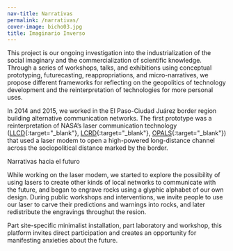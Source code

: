 ```yaml
---
nav-title: Narrativas 
permalink: /narrativas/
cover-image: bicho03.jpg
title: Imaginario Inverso
---
```

This project is our ongoing investigation into the industrialization of the social imaginary and the commercialization of scientific knowledge. Through a series of workshops, talks, and exhibitions using conceptual prototyping, futurecasting, reappropriations, and micro-narratives, we propose different frameworks for reflecting on the geopolitics of technology development and the reinterpretation of technologies for more personal uses.

In 2014 and 2015, we worked in the El Paso-Ciudad Juárez border region building alternative communication networks. The first prototype was a reinterpretation of NASA’s laser communication technology ([LLCD](https://esc.gsfc.nasa.gov/node/159){:target="_blank"}, [LCRD](https://esc.gsfc.nasa.gov/node/233){:target="_blank"}, [OPALS](https://www.nasa.gov/mission_pages/station/research/news/opals_beams_video/){:target="_blank"}) that used a laser modem to open a high-powered long-distance channel across the sociopolitical distance marked by the border.

<div class="page-home-subtitle">Narrativas hacia el futuro</div>

While working on the laser modem, we started to explore the possibility of using lasers to create other kinds of local networks to communicate with the future, and began to engrave rocks using a glyphic alphabet of our own design. During public workshops and interventions, we invite people to use our laser to carve their predictions and warnings into rocks, and later redistribute the engravings throughut the resion.

Part site-specific minimalist installation, part laboratory and workshop, this platform invites direct participation and creates an opportunity for manifesting anxieties about the future.
